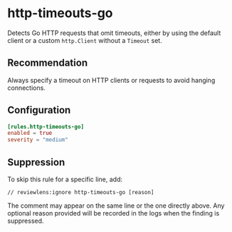 # http-timeouts-go

Detects Go HTTP requests that omit timeouts, either by using the default client or a custom `http.Client` without a `Timeout` set.

## Recommendation

Always specify a timeout on HTTP clients or requests to avoid hanging connections.

## Configuration

```toml
[rules.http-timeouts-go]
enabled = true
severity = "medium"
```

## Suppression

To skip this rule for a specific line, add:

```text
// reviewlens:ignore http-timeouts-go [reason]
```

The comment may appear on the same line or the one directly above. Any optional
reason provided will be recorded in the logs when the finding is suppressed.


